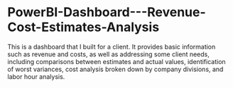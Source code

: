 # PowerBI-Dashboard---Revenue-Cost-Estimates-Analysis
This is a dashboard that I built for a client. It provides basic information such as revenue and costs, as well as addressing some client needs, including comparisons between estimates and actual values, identification of worst variances, cost analysis broken down by company divisions, and labor hour analysis.
